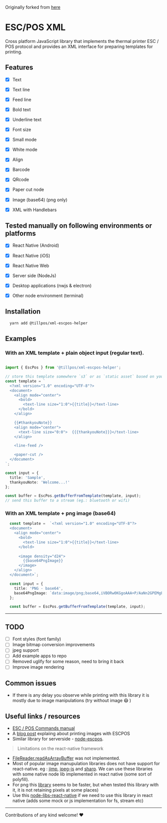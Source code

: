 Originally forked from [here](https://github.com/ingoncalves/escpos-xml)

# ESC/POS XML

Cross platform JavaScript library that implements the thermal printer ESC / POS protocol and provides an XML interface for preparing templates for printing.

## Features

- [x] Text
- [x] Text line
- [x] Feed line
- [x] Bold text
- [x] Underline text
- [x] Font size
- [x] Small mode
- [x] White mode
- [x] Align
- [x] Barcode
- [x] QRcode
- [x] Paper cut node
- [x] Image (base64) (png only)
- [x] XML with Handlebars


## Tested manually on following environments or platforms

- [x] React Native (Android)
- [x] React Native (iOS)
- [x] React Native Web
- [x] Server side (NodeJs)
- [x] Desktop applications (nwjs &amp; electron)
- [x] Other node environment (terminal)


## Installation

```bash
  yarn add @tillpos/xml-escpos-helper
```

## Examples

### With an XML template +  plain object input (regular text).

```ts

import { EscPos } from '@tillpos/xml-escpos-helper';

// store this template somewhere `s3` or as `static asset` based on your preference 
const template = `
  <?xml version="1.0" encoding="UTF-8"?>
  <document>
    <align mode="center">
      <bold>
        <text-line size="1:0">{{title}}</text-line>
      </bold>
    </align>

    {{#thankyouNote}}
    <align mode="center">
      <text-line size="0:0">  {{{thankyouNote}}}</text-line>
    </align>

    <line-feed />

    <paper-cut />
  </document>
`;

const input = {
  title: 'Sample',
  thankyouNote: 'Welcome...!'
};

const buffer = EscPos.getBufferFromTemplate(template, input);
// send this buffer to a stream (eg.: bluetooth or wifi)

```

### With an XML template +  png image (base64)

```ts
  const template =  `<?xml version="1.0" encoding="UTF-8"?>
  <document>
    <align mode="center">
      <bold>
        <text-line size="1:0">{{title}}</text-line>
      </bold>
        
      <image density="d24">
        {{base64PngImage}}
      </image>
    </align>    
  </document>`;

  const input = {
    title: 'PNG - base64',
    base64PngImage: `data:image/png;base64,iVBORw0KGgoAAA+P/AaNn2GPEMgEFAAAAAElFTkSuQmCC`
  };

  const buffer = EscPos.getBufferFromTemplate(template, input);
```

---

## TODO

- [ ] Font styles (font family)
- [ ] Image bitmap conversion improvements
- [ ] jpeg support
- [ ] Add example apps to repo
- [ ] Removed uglify for some reason, need to bring it back
- [ ] Improve image rendering

## Common issues

- If there is any delay you observe while printing with this library it is mostly due to image manipulations (try without image :mask: )


## Useful links / resources

- [ESC / POS Commands manual](./resources/ESCPOS_Command_Manual.pdf) 
- A [blog post](https://www.visuality.pl/posts/thermal-printer-protocols-for-image-and-text#:~:text=How%20can%20we%20print%20an,command%20language%20of%20thermal%20printers) explaiing about printing images with ESCPOS 
- Similar library for serverside - [node-escpos](https://github.com/song940/node-escpos).

> Limitations on the react-native framework

- [FileReader.readAsArrayBuffer](https://github.com/facebook/react-native/issues/21209) was not implemented.
- Most of popular image manupulation libraries does not have support for react-native. eg : [jimp](https://www.npmjs.com/package/jimp), [jpeg-js](https://www.npmjs.com/package/jpeg-js) and [sharp](https://www.npmjs.com/package/sharp). We can use these libraries with some native node lib implemented in react native (some sort of polyfill).  
- For png this [library](https://github.com/photopea/UPNG.js) seems to be faster, but when tested this library with it, it is not retaining pixels at some places) 
- Use this [node-libs-react-native](https://www.npmjs.com/package/node-libs-react-native) if we need to use this library in react native (adds some mock or js implementation for fs, stream etc)

---

Contributions of any kind welcome! :heart:

